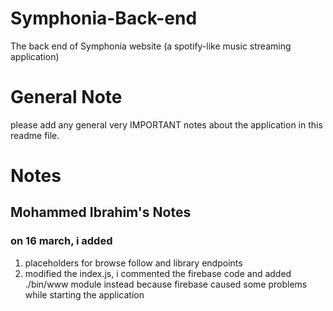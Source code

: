 # Symphonia-Back-end
The back end of Symphonia website (a spotify-like music streaming application)
<h1>General Note</h1>
<p>
please add any general very IMPORTANT notes about the application in this readme file.
</p>
<h1>Notes</h1>
<h2>Mohammed Ibrahim's Notes</h2>
<h3>on 16 march, i added</h3>
<ol>
<li>placeholders for browse follow and library endpoints </li>
<li> modified the index.js, i commented the firebase code and added ./bin/www module instead because firebase caused some problems while starting 
the application</li>
</ol>
